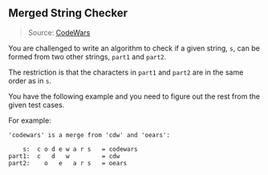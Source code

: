 ## Merged String Checker

> Source: [CodeWars](https://www.codewars.com/kata/54c9fcad28ec4c6e680011aa)

You are challenged to write an algorithm to check if a given string, `s`,
can be formed from two other strings, `part1` and `part2`.

The restriction is that the characters in `part1` and `part2` are in the same order as in `s`.

You have the following example and you need to figure out the rest from the given test cases.

For example:

```
'codewars' is a merge from 'cdw' and 'oears':

    s:  c o d e w a r s   = codewars
part1:  c   d   w         = cdw
part2:    o   e   a r s   = oears
```